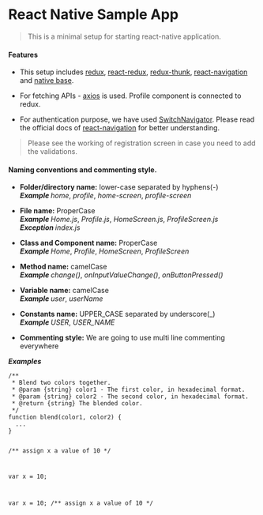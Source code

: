 <h1>
  <a id="React_Native_Sample_App_0"></a>React Native Sample App</h1>
<blockquote>
  <p>This is a minimal setup for starting react-native application.</p>
</blockquote>
<h4>
  <a id="Features_4"></a>Features</h4>
<ul>
  <li>
    <p>This setup includes
      <a href="https://redux.js.org/basics">redux</a>,
      <a href="https://redux.js.org/basics">react-redux</a>,
      <a href="https://github.com/reduxjs/redux-thunk">redux-thunk</a>,
      <a href="https://reactnavigation.org/docs/en/getting-started.html">react-navigation</a> and
      <a href="http://docs.nativebase.io/Components.html#Components">native base</a>.</p>
  </li>
  <li>
    <p>For fetching APIs -
      <a href="https://github.com/axios/axios">axios</a> is used. Profile component is connected to redux.</p>
  </li>
  <li>
    <p>For authentication purpose, we have used
      <a href="https://reactnavigation.org/docs/en/auth-flow.html">SwitchNavigator</a>. Please read the official docs of
      <a href="https://reactnavigation.org/docs/en/getting-started.html">react-navigation</a> for better understanding.</p>
  </li>
</ul>
<blockquote>
  <p>Please see the working of registration screen in case you need to add the validations.</p>
</blockquote>
<h4>
  <a id="Naming_conventions_and_commenting_style_13"></a>Naming conventions and commenting style.</h4>
<ul>
  <li>
    <p>
      <strong>Folder/directory name:</strong> lower-case separated by hyphens(-)
      <br>
      <strong>
        <em>Example</em>
      </strong>
      <em>home</em>,
      <em>profile</em>,
      <em>home-screen</em>,
      <em>profile-screen</em>
    </p>
  </li>
  <li>
    <p>
      <strong>File name:</strong> ProperCase
      <br>
      <strong>
        <em>Example</em>
      </strong>
      <em>Home.js</em>,
      <em>Profile.js</em>,
      <em>HomeScreen.js</em>,
      <em>ProfileScreen.js</em>
      <br>
      <strong>
        <em>Exception</em>
      </strong>
      <em>index.js</em>
    </p>
  </li>
  <li>
    <p>
      <strong>Class and Component name:</strong> ProperCase
      <br>
      <strong>
        <em>Example</em>
      </strong>
      <em>Home</em>,
      <em>Profile</em>,
      <em>HomeScreen</em>,
      <em>ProfileScreen</em>
    </p>
  </li>
  <li>
    <p>
      <strong>Method name:</strong> camelCase
      <br>
      <strong>
        <em>Example</em>
      </strong>
      <em>change()</em>,
      <em>onInputValueChange()</em>,
      <em>onButtonPressed()</em>
    </p>
  </li>
  <li>
    <p>
      <strong>Variable name:</strong> camelCase
      <br>
      <strong>
        <em>Example</em>
      </strong>
      <em>user</em>,
      <em>userName</em>
    </p>
  </li>
  <li>
    <p>
      <strong>Constants name:</strong> UPPER_CASE separated by underscore(_)
      <br>
      <strong>
        <em>Example</em>
      </strong>
      <em>USER</em>,
      <em>USER_NAME</em>
    </p>
  </li>
  <li>
    <p>
      <strong>Commenting style:</strong> We are going to use multi line commenting everywhere</p>
  </li>
</ul>
<p>
  <strong>
    <em>Examples</em>
  </strong>
</p>
<pre><code>/**
 * Blend two colors together.
 * @param {string} color1 - The first color, in hexadecimal format.
 * @param {string} color2 - The second color, in hexadecimal format.
 * @return {string} The blended color.
 */
function blend(color1, color2) { 
  ...
}



/** assign x a value of 10 */

var x = 10;
    
var x = 10; /** assign x a value of 10 */
</code></pre>